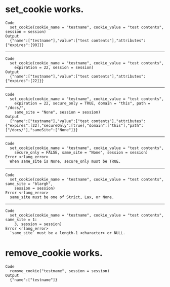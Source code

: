 # set_cookie works.

    Code
      set_cookie(cookie_name = "testname", cookie_value = "test contents", session = session)
    Output
      {"name":["testname"],"value":["test contents"],"attributes":{"expires":[90]}} 

---

    Code
      set_cookie(cookie_name = "testname", cookie_value = "test contents",
        expiration = 22, session = session)
    Output
      {"name":["testname"],"value":["test contents"],"attributes":{"expires":[22]}} 

---

    Code
      set_cookie(cookie_name = "testname", cookie_value = "test contents",
        expiration = 22, secure_only = TRUE, domain = "this", path = "/docs/",
        same_site = "None", session = session)
    Output
      {"name":["testname"],"value":["test contents"],"attributes":{"expires":[22],"secureOnly":[true],"domain":["this"],"path":["/docs/"],"sameSite":["None"]}} 

---

    Code
      set_cookie(cookie_name = "testname", cookie_value = "test contents",
        secure_only = FALSE, same_site = "None", session = session)
    Error <rlang_error>
      When same_site is None, secure_only must be TRUE.

---

    Code
      set_cookie(cookie_name = "testname", cookie_value = "test contents", same_site = "blargh",
        session = session)
    Error <rlang_error>
      same_site must be one of Strict, Lax, or None.

---

    Code
      set_cookie(cookie_name = "testname", cookie_value = "test contents", same_site = 1:
        3, session = session)
    Error <rlang_error>
      `same_site` must be a length-1 <character> or NULL.

# remove_cookie works.

    Code
      remove_cookie("testname", session = session)
    Output
      {"name":["testname"]} 

